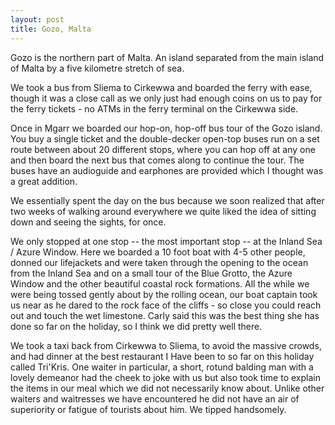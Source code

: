 ```yaml
---
layout: post
title: Gozo, Malta
---
```


<p class="intro"><span class="dropcap">G</span>ozo is the northern part of Malta. An island separated from the main island of Malta by a five kilometre stretch of sea.</p>

We took a bus from Sliema to Cirkewwa and boarded the ferry with ease, though it was a close call as we only just had enough coins on us to pay for the ferry tickets - no ATMs in the ferry terminal on the Cirkewwa side.

Once in Mgarr we boarded our hop-on, hop-off bus tour of the Gozo island. You buy a single ticket and the double-decker open-top buses run on a set route between about 20 different stops, where you can hop off at any one and then board the next bus that comes along to continue the tour. The buses have an audioguide and earphones are provided which I thought was a great addition.

We essentially spent the day on the bus because we soon realized that after two weeks of walking around everywhere we quite liked the idea of sitting down and seeing the sights, for once.

We only stopped at one stop -- the most important stop -- at the Inland Sea / Azure Window. Here we boarded a 10 foot boat with 4-5 other people, donned our lifejackets and were taken through the opening to the ocean from the Inland Sea and on a small tour of the Blue Grotto, the Azure Window and the other beautiful coastal rock formations. All the while we were being tossed gently about by the rolling ocean, our boat captain took us near as he dared to the rock face of the cliffs - so close you could reach out and touch the wet limestone. Carly said this was the best thing she has done so far on the holiday, so I think we did pretty well there. 

We took a taxi back from Cirkewwa to Sliema, to avoid the massive crowds, and had dinner at the best restaurant I Have been to so far on this holiday called Tri'Kris. One waiter in particular, a short, rotund balding man with a lovely demeanor had the cheek to joke with us but also took time to explain the items in our meal which we did not necessarily know about. Unlike other waiters and waitresses we have encountered he did not have an air of superiority or fatigue of tourists about him. We tipped handsomely.